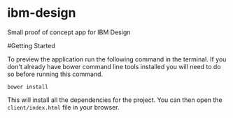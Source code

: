 # ibm-design
Small proof of concept app for IBM Design

#Getting Started

To preview the application run the following command in the terminal. If you don't already have bower command line tools installed you will need to do so before running this command.

```
bower install
```

This will install all the dependencies for the project. You can then open the `client/index.html` file in your browser.